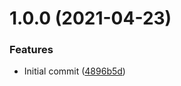 # 1.0.0 (2021-04-23)


### Features

* Initial commit ([4896b5d](https://github.com/mongodb-ansible-roles/ansible-role-keychain/commit/4896b5d0d62c3c703152f7e17df8aa4049b12d79))
